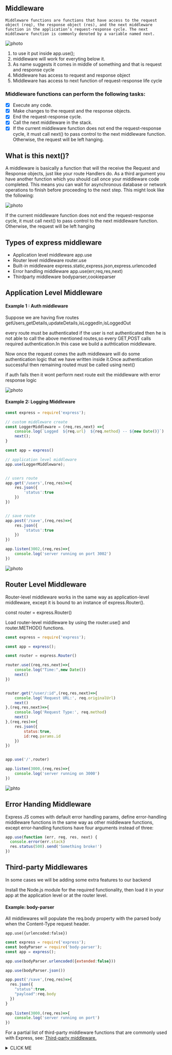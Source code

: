 ## Middleware

``Middleware functions are functions that have access to the request object (req), the response object (res), and the next middleware function in the application’s request-response cycle. The next middleware function is commonly denoted by a variable named next.``

<img src="https://miro.medium.com/max/720/1*wIkLR_9twvmG-LitHYoftw.webp" alt="photo">

1. to use it put inside app.use();
2. middleware will work for everyting below it. 
3. As name suggests it comes in middle of something and that is request and response cycle
4. Middleware has access to request and response object
5. Middleware has access to next function of request-response life cycle

### Middleware functions can perform the following tasks:

- [x] Execute any code.
- [x] Make changes to the request and the response objects.
- [x] End the request-response cycle.
- [x] Call the next middleware in the stack.
- [x] If the current middleware function does not end the request-response cycle, it must call next() to pass control to the next middleware function. Otherwise, the request will be left hanging.

## What is this next()?
A middleware is basically a function that will the receive the Request and Response objects, just like your route Handlers do. As a third argument you have another function which you should call once your middleware code completed. This means you can wait for asynchronous database or network operations to finish before proceeding to the next step. This might look like the following:

<img src="https://miro.medium.com/max/720/1*ptNjzuT0m2BQ9YpQTVwVLg.webp" alt="photo">

If the current middleware function does not end the request-response cycle, it must call next() to pass control to the next middleware function. Otherwise, the request will be left hanging

## Types of express middleware
- Application level middleware app.use
- Router level middleware router.use
- Built-in middleware express.static,express.json,express.urlencoded
- Error handling middleware app.use(err,req,res,next)
- Thirdparty middleware bodyparser,cookieparser

## Application Level Middleware
#### Example 1 : Auth middleware

Suppose we are having five routes getUsers,getDetails,updateDetails,isLoggedIn,isLoggedOut

every route must be authenticated if the user is not authenticated then he is not able to call the above mentioned routes,so every GET,POST calls required authentication.In this case we build a authtication middleware.

Now once the request comes the auth middleware will do some authentication logic that we have written inside it.Once authentication successful then remaining routed must be called using next()

if auth fails then it wont perform next route exit the middleware with error response logic

<img src="https://miro.medium.com/max/720/1*fbe04fcynkBuLo_CADxxHQ.webp" alt="photo">

#### Example 2: Logging Middleware

```Javascript
const express = require('express');

// custom middleware create
const LoggerMiddleware = (req,res,next) =>{
    console.log(`Logged  ${req.url}  ${req.method} -- ${new Date()}`)
    next();
}

const app = express()

// application level middleware
app.use(LoggerMiddleware);


// users route
app.get('/users',(req,res)=>{
    res.json({
        'status':true
    })
})


// save route
app.post('/save',(req,res)=>{
    res.json({
        'status':true
    })
})

app.listen(3002,(req,res)=>{
    console.log('server running on port 3002')
})
```

<img src="https://miro.medium.com/max/720/1*N3dKX-XOe2VSdoh95PIUTg.webp" alt="photo">

## Router Level Middleware
Router-level middleware works in the same way as application-level middleware, except it is bound to an instance of express.Router().

const router = express.Router()

Load router-level middleware by using the router.use() and router.METHOD() functions.

```Javascript
const express = require('express');

const app = express();

const router = express.Router()

router.use((req,res,next)=>{
    console.log("Time:",new Date())
    next()
})


router.get("/user/:id",(req,res,next)=>{
    console.log('Request URL:', req.originalUrl)
    next()
},(req,res,next)=>{
    console.log('Request Type:', req.method)
    next()
},(req,res)=>{
    res.json({
        status:true,
        id:req.params.id
    })
})


app.use('/',router)

app.listen(3000,(req,res)=>{
    console.log('server running on 3000')
})
```

<img src="https://miro.medium.com/max/640/1*rpFALY6-_hsWDejhGQ3P6Q.webp" alt="phto">

## Error Handing Middleware
Express JS comes with default error handling params, define error-handling middleware functions in the same way as other middleware functions, except error-handling functions have four arguments instead of three:

```Javascript
app.use(function (err, req, res, next) {
  console.error(err.stack)
  res.status(500).send('Something broke!')
})
```
## Third-party Middlewares
In some cases we will be adding some extra features to our backend

Install the Node.js module for the required functionality, then load it in your app at the application level or at the router level.

#### Example: body-parser

All middlewares will populate the req.body property with the parsed body when the Content-Type request header.

`app.use({urlencoded:false})`

```Javascript
const express = require('express');
const bodyParser = require('body-parser');
const app = express();

app.use(bodyParser.urlencoded({extended:false}))

app.use(bodyParser.json())

app.post('/save',(req,res)=>{
  res.json({
    "status":true,
    "payload":req.body
  })
}
          
app.listen(3000,(req,res)=>{
    console.log('server running on port')
})
```

For a partial list of third-party middleware functions that are commonly used with Express, see: <a href="https://expressjs.com/en/resources/middleware.html">Third-party middleware.</a>



<details><summary>CLICK ME</summary>
<p>

#### We can hide anything, even code!

```Javascript
   console.log("Hello World")
```
<img src="https://miro.medium.com/max/640/1*rpFALY6-_hsWDejhGQ3P6Q.webp">
</p>
</details>

